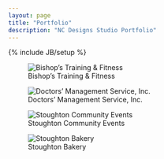 ```yaml
---
layout: page
title: "Portfolio"
description: "NC Designs Studio Portfolio"
---
```

{% include JB/setup %}

<main role="main">
	<article>
		<figure class="col-xs-12 col-sm-3 thumbnail">
			<picture>
			<source class="img-responsive" media="(max-width:480px)" srcset="http://i.imgur.com/AGzU0bj.jpg, http://i.imgur.com/A2eP7ZD.jpg 2x">
			<img class="img-responsive" src="http://i.imgur.com/QX9iKlw.jpg" alt="Bishop&rsquo;s Training &amp; Fitness" /></picture><br>
			<figcaption>Bishop&rsquo;s Training &amp; Fitness</figcaption>
		</figure>
		<figure class="col-xs-12 col-sm-3 thumbnail">
			<picture>
			<source class="img-responsive" media="(max-width:480px)" srcset="http://i.imgur.com/ysjPEXp.jpg?1, http://i.imgur.com/NSIP9lF.jpg?1 2x">
			<img class="img-responsive" src="http://i.imgur.com/ieNZfe8.gif" alt="Doctors&rsquo; Management Service, Inc." /></picture><br>
			<figcaption>Doctors&rsquo; Management Service, Inc.</figcaption>
		</figure>
		<figure class="col-xs-12 col-sm-3 thumbnail">
			<picture>
			<source class="img-responsive" media="(max-width:480px)" srcset="http://i.imgur.com/jl9SVXH.png, http://i.imgur.com/OCBk87j.png 2x">
			<img class="img-responsive" src="http://i.imgur.com/SzJSEuH.jpg" alt="Stoughton Community Events" /></picture><br>
			<figcaption>Stoughton Community Events</figcaption>
		</figure>
		<figure class="col-xs-12 col-sm-3 thumbnail">
			<picture>
			<source class="img-responsive" media="(max-width:480px)" srcset="http://i.imgur.com/S3aVcZP.png, http://i.imgur.com/4OXZIeq.jpg 2x">
			<img class="img-responsive" src="http://i.imgur.com/vIxXhSg.gif" alt="Stoughton Bakery" /></picture>
			<figcaption>Stoughton Bakery</figcaption>
		</figure>
	</article>
</main role="main">